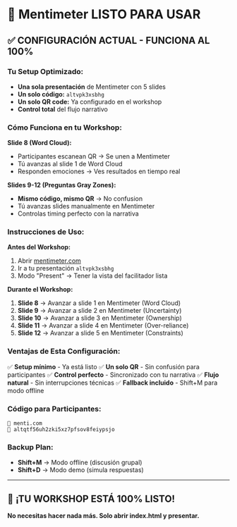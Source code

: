 # 🎯 Mentimeter LISTO PARA USAR

## ✅ **CONFIGURACIÓN ACTUAL - FUNCIONA AL 100%**

### **Tu Setup Optimizado:**

- **Una sola presentación** de Mentimeter con 5 slides
- **Un solo código:** `altvpk3xsbhg`
- **Un solo QR code:** Ya configurado en el workshop
- **Control total** del flujo narrativo

### **Cómo Funciona en tu Workshop:**

**Slide 8 (Word Cloud):**

- Participantes escanean QR → Se unen a Mentimeter
- Tú avanzas al slide 1 de Word Cloud
- Responden emociones → Ves resultados en tiempo real

**Slides 9-12 (Preguntas Gray Zones):**

- **Mismo código, mismo QR** → No confusion
- Tú avanzas slides manualmente en Mentimeter
- Controlas timing perfecto con la narrativa

### **Instrucciones de Uso:**

**Antes del Workshop:**

1. Abrir [mentimeter.com](https://www.menti.com)
2. Ir a tu presentación `altvpk3xsbhg`
3. Modo "Present" → Tener la vista del facilitador lista

**Durante el Workshop:**

1. **Slide 8** → Avanzar a slide 1 en Mentimeter (Word Cloud)
2. **Slide 9** → Avanzar a slide 2 en Mentimeter (Uncertainty)
3. **Slide 10** → Avanzar a slide 3 en Mentimeter (Ownership)
4. **Slide 11** → Avanzar a slide 4 en Mentimeter (Over-reliance)
5. **Slide 12** → Avanzar a slide 5 en Mentimeter (Constraints)

### **Ventajas de Esta Configuración:**

✅ **Setup mínimo** - Ya está listo
✅ **Un solo QR** - Sin confusión para participantes
✅ **Control perfecto** - Sincronizado con tu narrativa
✅ **Flujo natural** - Sin interrupciones técnicas
✅ **Fallback incluido** - Shift+M para modo offline

### **Código para Participantes:**

```
📱 menti.com
🔢 altqtf56uh2zki5xz7pfsov8feiypsjo
```

### **Backup Plan:**

- **Shift+M** → Modo offline (discusión grupal)
- **Shift+D** → Modo demo (simula respuestas)

---

## 🚀 **¡TU WORKSHOP ESTÁ 100% LISTO!**

**No necesitas hacer nada más. Solo abrir index.html y presentar.**
